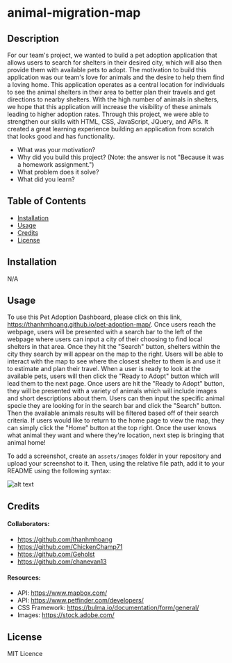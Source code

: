 # animal-migration-map

## Description

For our team's project, we wanted to build a pet adoption application that allows users to search for shelters in their desired city, which will also then provide them with available pets to adopt. The motivation to build this application was our team's love for animals and the desire to help them find a loving home. This application operates as a central location for individuals to see the animal shelters in their area to better plan their travels and get directions to nearby shelters. With the high number of animals in shelters, we hope that this application will increase the visibility of these animals leading to higher adoption rates. Through this project, we were able to strengthen our skills with HTML, CSS, JavaScript, JQuery, and APIs. It created a great learning experience building an application from scratch that looks good and has functionality.

- What was your motivation?
- Why did you build this project? (Note: the answer is not "Because it was a homework assignment.")
- What problem does it solve?
- What did you learn?

## Table of Contents 

- [Installation](#installation)
- [Usage](#usage)
- [Credits](#credits)
- [License](#license)

## Installation

N/A

## Usage

To use this Pet Adoption Dashboard, please click on this link, https://thanhmhoang.github.io/pet-adoption-map/. Once users reach the webpage, users will be presented with a search bar to the left of the webpage where users can input a city of their choosing to find local shelters in that area. Once they hit the "Search" button, shelters within the city they search by will appear on the map to the right. Users will be able to interact with the map to see where the closest shelter to them is and use it to estimate and plan their travel. When a user is ready to look at the available pets, users will then click the "Ready to Adopt" button which will lead them to the next page. Once users are hit the "Ready to Adopt" button, they will be presented with a variety of animals which will include images and short descriptions about them. Users can then input the specific animal specie they are looking for in the search bar and click the "Search" button. Then the available animals results will be filtered based off of their search criteria. If users would like to return to the home page to view the map, they can simply click the "Home" button at the top right. Once the user knows what animal they want and where they're location, next step is bringing that animal home!

To add a screenshot, create an `assets/images` folder in your repository and upload your screenshot to it. Then, using the relative file path, add it to your README using the following syntax:

![alt text](assets/images/screenshot.png)

## Credits

#### Collaborators:
* https://github.com/thanhmhoang
* https://github.com/ChickenChamp71 
* https://github.com/Geholst 
* https://github.com/chanevan13

#### Resources: 
* API: https://www.mapbox.com/
* API: https://www.petfinder.com/developers/
* CSS Framework: https://bulma.io/documentation/form/general/
* Images: https://stock.adobe.com/

## License

MIT Licence

